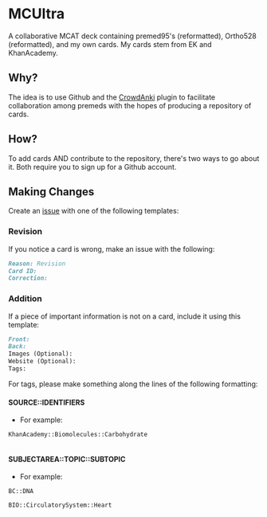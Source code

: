 # MCUltra
A collaborative MCAT deck containing premed95's (reformatted), Ortho528 (reformatted), and my own cards. My cards stem from EK and KhanAcademy.

## Why?
The idea is to use Github and the [CrowdAnki](https://github.com/Stvad/CrowdAnki) plugin to facilitate collaboration among premeds with the hopes of producing a repository of cards. 

## How?
To add cards AND contribute to the repository, there's two ways to go about it. Both require you to sign up for a Github account.

## Making Changes
Create an [issue](https://github.com/capaldo/MCUltra/issues/new) with one of the following templates:

### Revision
If you notice a card is wrong, make an issue with the following:
```markdown
Reason: Revision
Card ID:
Correction:
```

### Addition
If a piece of important information is not on a card, include it using this template:
```markdown
Front:
Back:
Images (Optional):
Website (Optional):
Tags:
```

For tags, please make something along the lines of the following formatting:
#### SOURCE::IDENTIFIERS
* For example: 
```
KhanAcademy::Biomolecules::Carbohydrate
```
```EK::BIO1::Lecture2
```
#### SUBJECTAREA::TOPIC::SUBTOPIC
* For example:
```
BC::DNA
```
```
BIO::CirculatorySystem::Heart
```
